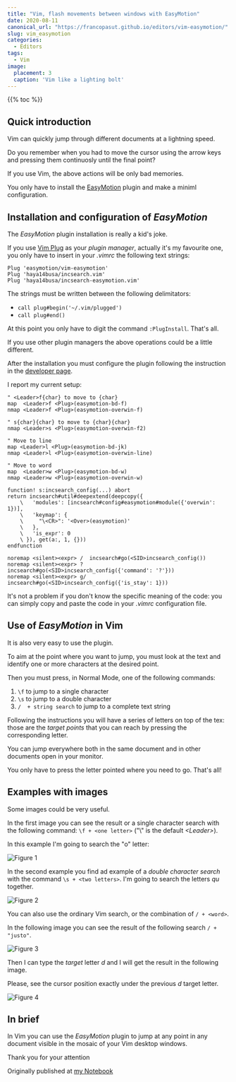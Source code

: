 ```yaml
---
title: "Vim, flash movements between windows with EasyMotion"
date: 2020-08-11
canonical_url: "https://francopasut.github.io/editors/vim-easymotion/"
slug: vim_easymotion
categories:
  - Editors
tags:
  - Vim
image:
  placement: 3
  caption: 'Vim like a lighting bolt'
---
```



{{% toc %}}



## Quick introduction

Vim can quickly jump through different  documents at a lightning speed.

Do you remember when you had to move  the cursor using the arrow keys and pressing them continuosly until the final point?

If you use Vim, the above actions  will be only bad memories. 

You only have to install the [EasyMotion](https://github.com/easymotion/vim-easymotion) plugin and make a miniml configuration. 




## Installation and configuration of *EasyMotion*

The *EasyMotion* plugin installation is really a kid's joke. 

If you use [Vim Plug](https://github.com/junegunn/vim-plug) as your *plugin manager*, actually it's my favourite one, you only have to insert in  your *.vimrc* the following text strings:

```vim
Plug 'easymotion/vim-easymotion'
Plug 'haya14busa/incsearch.vim'
Plug 'haya14busa/incsearch-easymotion.vim'
```

The strings must be written between the following delimitators:

-   `call plug#begin('~/.vim/plugged')`
-   `call plug#end()`

At this point you only have to digit the command `:PlugInstall`. That's all. 

If you use other  plugin managers the above operations could be a little different.

After the installation you must configure the plugin following the instruction in the [developer page](https://github.com/easymotion/vim-easymotion).

I report my current setup: 

```vim
" <Leader>f{char} to move to {char}
map  <Leader>f <Plug>(easymotion-bd-f)
nmap <Leader>f <Plug>(easymotion-overwin-f)

" s{char}{char} to move to {char}{char}
nmap <Leader>s <Plug>(easymotion-overwin-f2)

" Move to line
map <Leader>l <Plug>(easymotion-bd-jk)
nmap <Leader>l <Plug>(easymotion-overwin-line)

" Move to word
map  <Leader>w <Plug>(easymotion-bd-w)
nmap <Leader>w <Plug>(easymotion-overwin-w)

function! s:incsearch_config(...) abort
return incsearch#util#deepextend(deepcopy({
	\   'modules': [incsearch#config#easymotion#module({'overwin': 1})],
	\   'keymap': {
	\     "\<CR>": '<Over>(easymotion)'
	\   },
	\   'is_expr': 0
	\ }), get(a:, 1, {}))
endfunction

noremap <silent><expr> /  incsearch#go(<SID>incsearch_config())
noremap <silent><expr> ?  incsearch#go(<SID>incsearch_config({'command': '?'}))
noremap <silent><expr> g/ incsearch#go(<SID>incsearch_config({'is_stay': 1}))
```
It's not a problem if you don't know the specific meaning of the code: you can simply copy and paste the code in your *.vimrc* configuration file. 




## Use of *EasyMotion* in Vim

It is also very easy to use the plugin. 

To aim at the point where you want to jump, you must look at the text and identify one or more characters at the desired point. 

Then you must press, in Normal Mode, one of the following commands: 

1.  `\f` to jump to a single character
2.  `\s` to jump to a double character
3.  `/  + string search` to jump to a complete text string

Following the instructions you will have a series of letters on top of the tex: those are the *target points* that you can reach by pressing the corresponding letter. 

You can jump everywhere both in the same document and in other documents open in your monitor.

You only have to press the letter pointed where you need to go. That's all!




## Examples with images

Some images could be very useful.

In the first image you can see the result or a single character search with
the following command: `\f + <one letter>` ("\\" is the default _\<Leader\>_).

In this example I'm going to search the "o" letter:

![Figure 1](/img/barra-f.png "Search example with  *Leader*-f")

In the second example you find ad example of a _double character search_ with the command `\s + <two letters>`. I'm going to search the letters *qu* together.

![Figure 2](/img/barra-s.png "Search example with  *Leader*-s")



You can also use the ordinary Vim search, or the combination of `/ + <word>`.

In the following image you can see the result of the following
search `/ + "justo"`. 

![Figure 3](/img/barra-cerca-justo.png "The effect of the plugin in the ordinary Vim search.")

Then I can type  the _target_ letter *d* and I will get
the  result in the following image.

Please,  see the cursor position exactly under the previous *d* target letter.

![Figure 4](/img/barra-cerca-justo-evid.png "Example of Vim search with words highlighted")




## In brief

In Vim you can use the *EasyMotion* plugin to jump at any point in any
document visible in the mosaic of your Vim desktop windows. 

Thank you for your attention

Originally published at [my Notebook](https://francopasut.github.io/editors/vim-easymotion/)


